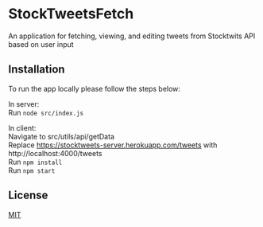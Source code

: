 # StockTweetsFetch
An application for fetching, viewing, and editing tweets from Stocktwits API based on user input

## Installation

To run the app locally please follow the steps below:

In server:<br/>
Run ```node src/index.js```<br/>


In client:<br/>
Navigate to src/utils/api/getData <br/>
Replace https://stocktweets-server.herokuapp.com/tweets with http://localhost:4000/tweets<br/>
Run ```npm install``` <br/>
Run ```npm start```<br/>


## License
[MIT](https://choosealicense.com/licenses/mit/)
